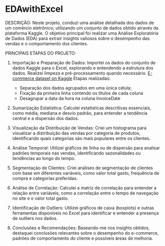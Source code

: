 # EDAwithExcel

DESCRIÇÃO: 
Neste projeto, conduzi uma análise detalhada dos dados de um comércio eletrônico, utilizando um conjunto de dados obtido através da plataforma Kaggle. O objetivo principal foi realizar uma Análise Exploratória de Dados (EDA) para extrair insights valiosos sobre o desempenho das vendas e o comportamento dos clientes.

PRINCIPAIS ETAPAS DO PROJETO:

  1. Importação e Preparação de Dados:
    Importei os dados do conjunto de dados Kaggle para o Excel, explorando e entendendo a estrutura dos dados. Realizei limpeza e pré-processamento quando necessário.
    <a href="https://www.kaggle.com/datasets/carrie1/ecommerce-data/data">E-commerce dataset on Kaggle</a>
      Etapas realizadas:
       - Separação dos dados agrupados em uma única célula;
       - Fixação da primeira linha contendo os títulos de cada coluna
       - Desagrupar a data da hora na coluna InvoiceDate

  3. Sumarização Estatística:
    Calculei estatísticas descritivas essenciais, como média, mediana e desvio padrão, para entender a tendência central e a dispersão dos dados.

  4. Visualização da Distribuição de Vendas:
    Criei um histograma para visualizar a distribuição das vendas por categoria de produtos, identificando quais categorias são mais populares entre os clientes.

  5. Análise Temporal:
    Utilizei gráficos de linha ou de dispersão para analisar padrões temporais nas vendas, identificando sazonalidades ou tendências ao longo do tempo.

  6. Segmentação de Clientes:
    Criei análises de segmentação de clientes com base em diferentes variáveis, como valor total gasto, frequência de compra e categorias preferidas.

  7. Análise de Correlação:
    Calculei a matriz de correlação para entender a relação entre variáveis, como a correlação entre o tempo de navegação no site e o valor total gasto.

  8. Identificação de Outliers:
    Utilizei gráficos de caixa (boxplots) e outras ferramentas disponíveis no Excel para identificar e entender a presença de outliers nos dados.

  9. Conclusões e Recomendações:
    Baseando-me nos insights obtidos, destaquei conclusões relevantes sobre o desempenho do e-commerce, padrões de comportamento do cliente e possíveis áreas de melhoria.
